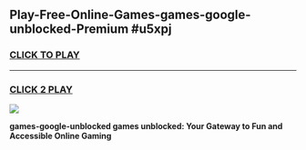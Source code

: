 
## Play-Free-Online-Games-games-google-unblocked-Premium #u5xpj
<h3>
<a href="https://premium.freeplayer.one?title=games-google-unblocked&ref=8M">CLICK TO PLAY</a></h3>
<hr>

<h3>
<a href="https://premium.freeplayer.one?title=games-google-unblocked&ref=8M">CLICK 2 PLAY</a>
  
</h3>

<a href="https://premium.freeplayer.one?title=games-google-unblocked&ref=8M"><img src="https://clearcache.store/games.png"></a>


**games-google-unblocked games unblocked: Your Gateway to Fun and Accessible Online Gaming**
